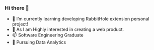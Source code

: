 ### Hi there 👋

- 🌱 I’m currently learning developing RabbitHole extension personal project!
- 🌱 As I am Highly interested in creating a web product.
- 📫 Software Engineering Graduate
- 🔭 Pursuing Data Analytics
